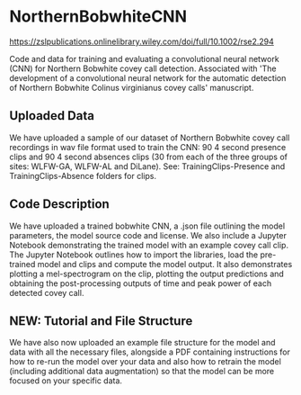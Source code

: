 # NorthernBobwhiteCNN
https://zslpublications.onlinelibrary.wiley.com/doi/full/10.1002/rse2.294

Code and data for training and evaluating a convolutional neural network (CNN) for Northern Bobwhite covey call detection.
Associated with 'The development of a convolutional neural network for the automatic detection of Northern Bobwhite Colinus virginianus covey calls' manuscript.

## Uploaded Data
We have uploaded a sample of our dataset of Northern Bobwhite covey call recordings in wav file format used to train the CNN: 90 4 second presence clips and 90 4 second absences clips (30 from each of the three groups of sites: WLFW-GA, WLFW-AL and DiLane). See: TrainingClips-Presence and TrainingClips-Absence folders for clips.

## Code Description
We have uploaded a trained bobwhite CNN, a .json file outlining the model parameters, the model source code and license. We also include a Jupyter Notebook demonstrating the trained model with an example covey call clip. The Jupyter Notebook outlines how to import the libraries, load the pre-trained model and clips and compute the model output. It also demonstrates plotting a mel-spectrogram on the clip, plotting the output predictions and obtaining the post-processing outputs of time and peak power of each detected covey call.

## NEW: Tutorial and File Structure
We have also now uploaded an example file structure for the model and data with all the necessary files, alongside a PDF containing instructions for how to re-run the model over your data and also how to retrain the model (including additional data augmentation) so that the model can be more focused on your specific data.
